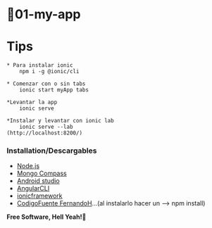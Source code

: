 # 🎈01-my-app

# Tips
```
* Para instalar ionic
	npm i -g @ionic/cli

* Comenzar con o sin tabs
	ionic start myApp tabs

*Levantar la app
	ionic serve

*Instalar y levantar con ionic lab 
	ionic serve --lab
(http://localhost:8200/)

```
### Installation/Descargables


* [Node.js](https://nodejs.org/es/) 
* [Mongo Compass](https://www.mongodb.com/try/download/compass)
* [Android studio](https://developer.android.com/studio/?gclid=Cj0KCQjwhb36BRCfARIsAKcXh6GRXJN_hJrabNpOE94384hWx1uh4qPgqVQBiZJMkDEcNUgTQf3UwZoaAr-ZEALw_wcB&gclsrc=aw.ds)
* [AngularCLI](https://angular.io/cli)
* [ionicframework](https://ionicframework.com/)
* [CodigoFuente FernandoH](https://github.com/Klerith/ionic-primera-app)...(al instalarlo hacer un --> npm install)


**Free Software, Hell Yeah!🤘**


